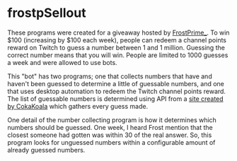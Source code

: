 # frostpSellout

These programs were created for a giveaway hosted by [FrostPrime_](https://www.twitch.tv/frostprime_). 
To win $100 (increasing by $100 each week), people can redeem a channel points reward on Twitch to guess a number between 1 and 1 million. 
Guessing the correct number means that you will win.
People are limited to 1000 guesses a week and were allowed to use bots.

This "bot" has two programs;
one that collects numbers that have and haven't been guessed to determine a little of guessable numbers, 
and one that uses desktop automation to redeem the Twitch channel points reward.
The list of guessable numbers is determined using API from a [site created by CokaKoala](https://www.twentypoo.com) which gathers every guess made.

One detail of the number collecting program is how it determines which numbers should be guessed. 
One week, I heard Frost mention that the closest someone had gotten was within 30 of the real answer. 
So, this program looks for unguessed numbers within a configurable amount of already guessed numbers.
